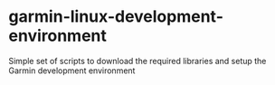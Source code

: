 # garmin-linux-development-environment
Simple set of scripts to download the required libraries and setup the Garmin development environment
